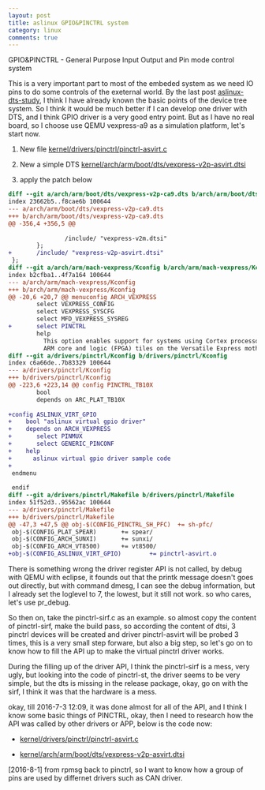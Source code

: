 ```yaml
---
layout: post
title: aslinux GPIO&PINCTRL system
category: linux
comments: true
---
```


GPIO&PINCTRL - General Purpose Input Output and Pin mode control system

This is a very important part to most of the embeded system as we need IO pins to do some controls of the exeternal world. By the last post [aslinux-dts-study](http://parai.github.io/as/linux/2016/02/20/aslinux-dts-study.html), I think I have already known the basic points of the device tree system. So I think it would be much better if I can develop one driver with DTS, and I think GPIO driver is a very good entry point. But as I have no real board, so I choose use QEMU vexpress-a9 as a simulation platform, let's start now.

1. New file [kernel/drivers/pinctrl/pinctrl-asvirt.c](https://github.com/parai/as/blob/b75f6b010f775aa4e6a058dfb0ffabc921abb566/release/aslinux/kernel/drivers/pinctrl/pinctrl-asvirt.c)

2. New a simple DTS [kernel/arch/arm/boot/dts/vexpress-v2p-asvirt.dtsi](https://github.com/parai/as/blob/b75f6b010f775aa4e6a058dfb0ffabc921abb566/release/aslinux/kernel/arch/arm/boot/dts/vexpress-v2p-asvirt.dtsi)

3. apply the patch below

```patch
diff --git a/arch/arm/boot/dts/vexpress-v2p-ca9.dts b/arch/arm/boot/dts/vexpress-v2p-ca9.dts
index 23662b5..f8cae6b 100644
--- a/arch/arm/boot/dts/vexpress-v2p-ca9.dts
+++ b/arch/arm/boot/dts/vexpress-v2p-ca9.dts
@@ -356,4 +356,5 @@
 
                /include/ "vexpress-v2m.dtsi"
        };
+       /include/ "vexpress-v2p-asvirt.dtsi"
 };
diff --git a/arch/arm/mach-vexpress/Kconfig b/arch/arm/mach-vexpress/Kconfig
index b2cfba1..4f7a164 100644
--- a/arch/arm/mach-vexpress/Kconfig
+++ b/arch/arm/mach-vexpress/Kconfig
@@ -20,6 +20,7 @@ menuconfig ARCH_VEXPRESS
        select VEXPRESS_CONFIG
        select VEXPRESS_SYSCFG
        select MFD_VEXPRESS_SYSREG
+       select PINCTRL
        help
          This option enables support for systems using Cortex processor based
          ARM core and logic (FPGA) tiles on the Versatile Express motherboard,
diff --git a/drivers/pinctrl/Kconfig b/drivers/pinctrl/Kconfig
index c6a66de..7b83329 100644
--- a/drivers/pinctrl/Kconfig
+++ b/drivers/pinctrl/Kconfig
@@ -223,6 +223,14 @@ config PINCTRL_TB10X
        bool
        depends on ARC_PLAT_TB10X
 
+config ASLINUX_VIRT_GPIO
+    bool "aslinux virtual gpio driver"
+    depends on ARCH_VEXPRESS
+       select PINMUX
+       select GENERIC_PINCONF
+    help
+      aslinux virtual gpio driver sample code
+
 endmenu
 
 endif
diff --git a/drivers/pinctrl/Makefile b/drivers/pinctrl/Makefile
index 51f52d3..95562ac 100644
--- a/drivers/pinctrl/Makefile
+++ b/drivers/pinctrl/Makefile
@@ -47,3 +47,5 @@ obj-$(CONFIG_PINCTRL_SH_PFC)  += sh-pfc/
 obj-$(CONFIG_PLAT_SPEAR)       += spear/
 obj-$(CONFIG_ARCH_SUNXI)       += sunxi/
 obj-$(CONFIG_ARCH_VT8500)      += vt8500/
+obj-$(CONFIG_ASLINUX_VIRT_GPIO)        += pinctrl-asvirt.o
```

There is something wrong the driver register API is not called, by debug with QEMU with eclipse, it founds out that the printk message doesn't goes out directly, but with command dmesg, I can see the debug information, but I already set the loglevel to 7, the lowest, but it still not work. so who cares, let's use pr_debug.

So then on, take the pinctrl-sirf.c as an example. so almost copy the content of pinctrl-sirf, make the build pass, so according the content of dtsi, 3 pinctrl devices will be created and driver pinctrl-asvirt will be probed 3 times, this is a very small step forware, but also a big step, so let's go on to know how to fill the API up to make the virtual pinctrl driver works.

During the filling up of the driver API, I think the pinctrl-sirf is a mess, very ugly, but looking into the code of pinctrl-st, the driver seems to be very simple, but the dts is missing in the release package, okay, go on with the sirf, I think it was that the hardware is a mess.


okay, till 2016-7-3 12:09, it was done almost for all of the API, and I think I know some basic things of PINCTRL, okay, then I need to research how the API was called by other drivers or APP, below is the code now:

* [kernel/drivers/pinctrl/pinctrl-asvirt.c](https://github.com/parai/as/blob/22683e54839962571d4ae9e03fda315c00b212dd/release/aslinux/kernel/drivers/pinctrl/pinctrl-asvirt.c)

* [kernel/arch/arm/boot/dts/vexpress-v2p-asvirt.dtsi](https://github.com/parai/as/blob/22683e54839962571d4ae9e03fda315c00b212dd/release/aslinux/kernel/arch/arm/boot/dts/vexpress-v2p-asvirt.dtsi)

[2016-8-1] from rpmsg back to pinctrl, so I want to know how a group of pins are used by differnet drivers such as CAN driver.


